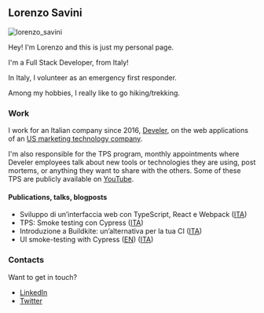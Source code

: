 ## Lorenzo Savini

![lorenzo_savini](https://user-images.githubusercontent.com/4234953/113507928-9634df80-954d-11eb-99d6-a3e0f17b356b.jpg)

Hey! I'm Lorenzo and this is just my personal page.

I'm a Full Stack Developer, from Italy!

In Italy, I volunteer as an emergency first responder.

Among my hobbies, I really like to go hiking/trekking.

### Work

I work for an Italian company since 2016, [Develer](develer.com), on the web applications of an [US marketing technology company](https://www.develer.com/en/case-studies/software-and-microservices-development-for-nextroll/).

I'm also responsible for the TPS program, monthly appointments where Develer employees talk about new tools or technologies they are using, post mortems, or anything they want to share with the others. Some of these TPS are publicly available on [YouTube](https://www.youtube.com/playlist?list=PLPGJdxeQ35eAHgEfkfChN_8gN5CJCF9tw).

#### Publications, talks, blogposts

- Sviluppo di un’interfaccia web con TypeScript, React e Webpack ([ITA](https://youtu.be/J55oIFzXxTA))
- TPS: Smoke testing con Cypress ([ITA](https://youtu.be/xlatMuLAVDM))
- Introduzione a Buildkite: un’alternativa per la tua CI ([ITA](https://youtu.be/woBINK14cGQ))
- UI smoke-testing with Cypress ([EN](https://tech.nextroll.com/blog/dev/2021/05/11/frontend-smoke-testing-with-cypress.html)) ([ITA](https://www.develer.com/ui-smoke-testing-con-cypress/))

### Contacts

Want to get in touch?

- [LinkedIn](https://linkedin.com/in/lorenzosavini)
- [Twitter](https://twitter.com/Savo_92)

